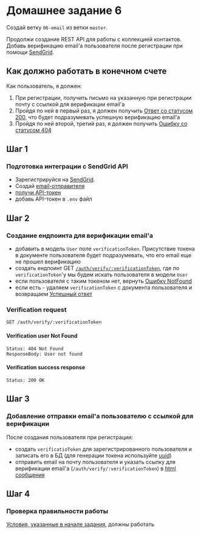 # Домашнее задание 6

Создай ветку `06-email` из ветки `master`.

Продолжи создание REST API для работы с коллекцией контактов. Добавь верификацию email'а пользователя после регистрации при помощи [SendGrid](https://sendgrid.com/).

## Как должно работать в конечном счете

Как пользователь, я должен:

1. При регистрации, получить письмо на указанную при регистрации почту с ссылкой для верификации email'а
2. Пройдя по ней в первый раз, я должен получить [Ответ со статусом 200](#verification-success-response), что будет подразумевать успешную верификацию email'a
3. Пройдя по ней второй, третий раз, я должен получить [Ошибку со статусом 404](#verification-user-not-found)

## Шаг 1

### Подготовка интеграции с SendGrid API

- Зарегистрируйся на [SendGrid](https://sendgrid.com/).
- Создай
  [email-отправителя](https://app.gitbook.com/@reloaderlev/s/goit-node-js-new-program/email-rozsilka/sendgrid.-stvorennya-email-vidpravnika)
- [получи API-токен](https://app.gitbook.com/@reloaderlev/s/goit-node-js-new-program/email-rozsilka/sendgrid.-stvorennya-akauntu-i-api-tokena)
- добавь API-токен в `.env` файл

## Шаг 2

### Создание ендпоинта для верификации email'а

- добавить в модель `User` поле `verificationToken`. Присутствие токена в документе пользователя будет подразумевать, что его email еще не прошел верификацию
- создать ендпоинт GET [`/auth/verify/:verificationToken`](#verification-request), где по `verificationToken`'y мы будем искать пользователя в модели `User`
- если пользователя с таким токеном нет, вернуть [Ошибку NotFound](#verification-user-not-found)
- если есть - удаляем `verificationToken` с документа пользователя и возвращаем [Успешный ответ](#verification-success-response)

### Verification request

```shell
GET /auth/verify/:verificationToken
```

#### Verification user Not Found

```shell
Status: 404 Not Found
ResponseBody: User not found
```

#### Verification success response

```shell
Status: 200 OK
```

## Шаг 3

### Добавление отправки email'а пользователю с ссылкой для верификации

После создания пользователя при регистрации:

- создать `verificatioToken` для зарегистрированного пользователя и записать его в БД (для генерации токена используйте [uuid](https://www.npmjs.com/package/uuid))
- отправить email на почту пользователя и указать ссылку для верификации email'а (`/auth/verify/:verificationToken`) в [html сообщения](https://app.gitbook.com/@reloaderlev/s/goit-node-js-new-program/email-rozsilka/sendgrid.-vidpravka-email-iv-cherez-paket-sendgrid-mail)

## Шаг 4

### Проверка правильности работы

[Условия, указанные в начале задания](#как-должно-работать-в-конечном-счете), должны работать
